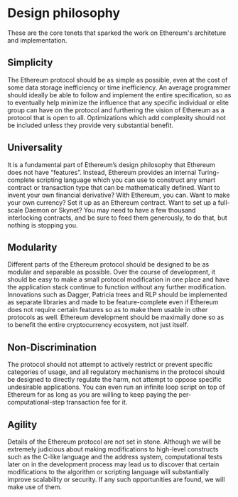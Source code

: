 # Design philosophy

These are the core tenets that sparked the work on Ethereum's architeture and implementation.

## Simplicity
The Ethereum protocol should be as simple as possible, even at the cost of some data storage inefficiency or time inefficiency. An average programmer should ideally be able to follow and implement the entire specification, so as to eventually help minimize the influence that any specific individual or elite group can have on the protocol and furthering the vision of Ethereum as a protocol that is open to all. Optimizations which add complexity should not be included unless they provide very substantial benefit.

## Universality 
It is a fundamental part of Ethereum’s design philosophy that Ethereum does not have “features”. Instead, Ethereum provides an internal Turing-complete scripting language which you can use to construct any smart contract or transaction type that can be mathematically defined. Want to invent your own financial derivative? With Ethereum, you can. Want to make your own currency? Set it up as an Ethereum contract. Want to set up a full-scale Daemon or Skynet? You may need to have a few thousand interlocking contracts, and be sure to feed them generously, to do that, but nothing is stopping you.

## Modularity 
Different parts of the Ethereum protocol should be designed to be as modular and separable as possible. Over the course of development, it should be easy to make a small protocol modification in one place and have the application stack continue to function without any further modification. Innovations such as Dagger, Patricia trees and RLP should be implemented as separate libraries and made to be feature-complete even if Ethereum does not require certain features so as to make them usable in other protocols as well. Ethereum development should be maximally done so as to benefit the entire cryptocurrency ecosystem, not just itself.

## Non-Discrimination 
The protocol should not attempt to actively restrict or prevent specific categories of usage, and all regulatory mechanisms in the protocol should be designed to directly regulate the harm, not attempt to oppose specific undesirable applications. You can even run an infinite loop script on top of Ethereum for as long as you are willing to keep paying the per-computational-step transaction fee for it.

## Agility 
Details of the Ethereum protocol are not set in stone. Although we will be extremely judicious about making modifications to high-level constructs such as the C-like language and the address system, computational tests later on in the development process may lead us to discover that certain modifications to the algorithm or scripting language will substantially improve scalability or security. If any such opportunities are found, we will make use of them.
